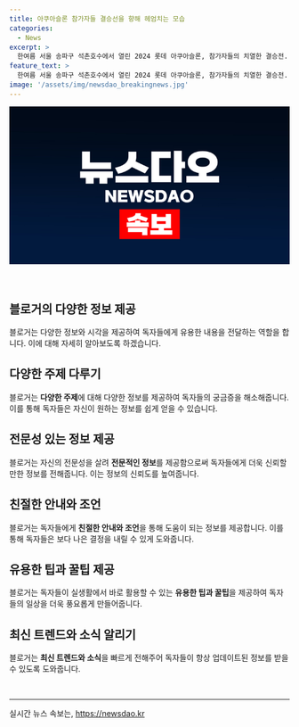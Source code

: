 ```yaml
---
title: 아쿠아슬론 참가자들 결승선을 향해 헤엄치는 모습
categories:
  - News
excerpt: >
  한여름 서울 송파구 석촌호수에서 열린 2024 롯데 아쿠아슬론, 참가자들의 치열한 결승전. 클릭하면 물줄기 속 열정이 살아나는 순간을 만나볼 수 있어요!
feature_text: >
  한여름 서울 송파구 석촌호수에서 열린 2024 롯데 아쿠아슬론, 참가자들의 치열한 결승전. 클릭하면 물줄기 속 열정이 살아나는 순간을 만나볼 수 있어요!
image: '/assets/img/newsdao_breakingnews.jpg'
---
```


<p><img src="/assets/img/newsdao_breakingnews.jpg" alt="cryptoinkorea 속보" /></p>

<p data-ke-size="size16">&nbsp;</p>

<h2 data-ke-size="size26">블로거의 다양한 정보 제공</h2>

<p data-ke-size="size16">블로거는 다양한 정보와 시각을 제공하여 독자들에게 유용한 내용을 전달하는 역할을 합니다. 이에 대해 자세히 알아보도록 하겠습니다.</p>

<h2 data-ke-size="size24">다양한 주제 다루기</h2>

<p data-ke-size="size16">블로거는 <b>다양한 주제</b>에 대해 다양한 정보를 제공하여 독자들의 궁금증을 해소해줍니다. 이를 통해 독자들은 자신이 원하는 정보를 쉽게 얻을 수 있습니다.</p>

<h2 data-ke-size="size24">전문성 있는 정보 제공</h2>

<p data-ke-size="size16">블로거는 자신의 전문성을 살려 <b>전문적인 정보</b>를 제공함으로써 독자들에게 더욱 신뢰할 만한 정보를 전해줍니다. 이는 정보의 신뢰도를 높여줍니다.</p>

<h2 data-ke-size="size24">친절한 안내와 조언</h2>

<p data-ke-size="size16">블로거는 독자들에게 <b>친절한 안내와 조언</b>을 통해 도움이 되는 정보를 제공합니다. 이를 통해 독자들은 보다 나은 결정을 내릴 수 있게 도와줍니다.</p>

<h2 data-ke-size="size24">유용한 팁과 꿀팁 제공</h2>

<p data-ke-size="size16">블로거는 독자들이 실생활에서 바로 활용할 수 있는 <b>유용한 팁과 꿀팁</b>을 제공하여 독자들의 일상을 더욱 풍요롭게 만들어줍니다.</p>

<h2 data-ke-size="size24">최신 트렌드와 소식 알리기</h2>

<p data-ke-size="size16">블로거는 <b>최신 트렌드와 소식</b>을 빠르게 전해주어 독자들이 항상 업데이트된 정보를 받을 수 있도록 도와줍니다.</p>

<p data-ke-size="size16">&nbsp;</p>

<hr>
실시간 뉴스 속보는, <a href="https://newsdao.kr" rel="dofollow">https://newsdao.kr</a>


